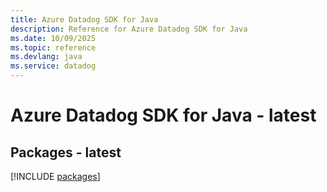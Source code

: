 ```yaml
---
title: Azure Datadog SDK for Java
description: Reference for Azure Datadog SDK for Java
ms.date: 10/09/2025
ms.topic: reference
ms.devlang: java
ms.service: datadog
---
```

# Azure Datadog SDK for Java - latest
## Packages - latest
[!INCLUDE [packages](datadog-index.md)]